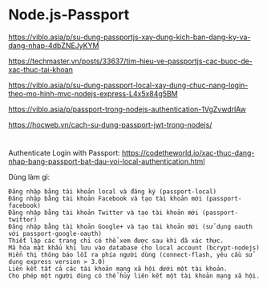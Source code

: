 # Node.js-Passport

https://viblo.asia/p/su-dung-passportjs-xay-dung-kich-ban-dang-ky-va-dang-nhap-4dbZNEJyKYM

https://techmaster.vn/posts/33637/tim-hieu-ve-passportjs-cac-buoc-de-xac-thuc-tai-khoan

https://viblo.asia/p/su-dung-passport-local-xay-dung-chuc-nang-login-theo-mo-hinh-mvc-nodejs-express-L4x5x84g5BM

https://viblo.asia/p/passport-trong-nodejs-authentication-1VgZvwdrlAw

https://hocweb.vn/cach-su-dung-passport-jwt-trong-nodejs/

#

Authenticate Login with Passport: https://codetheworld.io/xac-thuc-dang-nhap-bang-passport-bat-dau-voi-local-authentication.html

Dùng làm gì:

    Đăng nhập bằng tài khoản local và đăng ký (passport-local)
    Đăng nhập bằng tài khoản Facebook và tạo tài khoản mới (passport-facebook) 
    Đăng nhập bằng tài khoản Twitter và tạo tài khoản mới (passport-twitter)
    Đăng nhập bằng tài khoản Google+ và tạo tài khoản mới (sử dụng oauth với passport-google-oauth)
    Thiết lập các trang chỉ có thể xem được sau khi đã xác thực.
    Mã hóa mật khẩu khi lưu vào database cho local account (bcrypt-nodejs)
    Hiển thị thông báo lỗi ra phía người dùng (connect-flash, yêu cầu sử dụng express version > 3.0)
    Liên kết tất cả các tài khoản mạng xã hội dưới một tài khoản.
    Cho phép một người dùng có thể hủy liên kết một tài khoản mạng xã hội.
